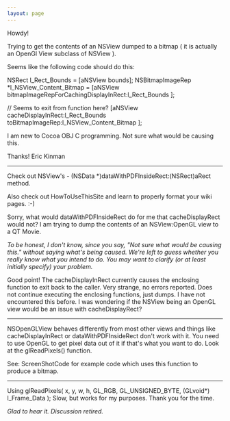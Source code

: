 ```yaml
---
layout: page
---
```


Howdy!

Trying to get the contents of an NSView dumped to a bitmap ( it is actually an OpenGl View subclass of NSView ).

Seems like the following code should do this:

    
NSRect l_Rect_Bounds = [aNSView bounds];
NSBitmapImageRep *l_NSView_Content_Bitmap = [aNSView bitmapImageRepForCachingDisplayInRect:l_Rect_Bounds ];

// Seems to exit from function here?
[aNSView cacheDisplayInRect:l_Rect_Bounds toBitmapImageRep:l_NSView_Content_Bitmap ];


I am new to Cocoa OBJ C programming. Not sure what would be causing this.

Thanks!
Eric Kinman

----

Check out NSView's - (NSData *)dataWithPDFInsideRect:(NSRect)aRect method. 

Also check out HowToUseThisSite and learn to properly format your wiki pages. :-)



Sorry, what would dataWithPDFInsideRect do for me that cacheDisplayRect would not? I am trying to dump the contents of an NSView:OpenGL view to a QT Movie.

*To be honest, I don't know, since you say, "Not sure what would be causing this." without saying what's being caused. We're left to guess whether you really know what you intend to do. You may want to clarify (or at least initially specify) your problem.*

Good point! The cacheDisplayInRect currently causes the enclosing function to exit back to the caller. Very strange, no errors reported. Does not continue executing the enclosing functions, just dumps. I have not encountered this before. I was wondering if the NSView being an OpenGL view would be an issue with cacheDisplayRect?

----

NSOpenGLView behaves differently from most other views and things like cacheDisplayInRect or dataWithPDFInsideRect don't work with it. You need to use OpenGL to get pixel data out of it if that's what you want to do. Look at the glReadPixels() function.

See: ScreenShotCode for example code which uses this function to produce a bitmap.

----

Using glReadPixels( x, y, w, h, GL_RGB, GL_UNSIGNED_BYTE, (GLvoid*) l_Frame_Data ); Slow, but works for my purposes. Thank you for the time.

*Glad to hear it. Discussion retired.*
